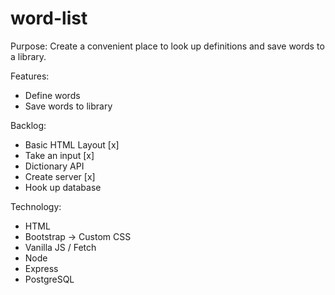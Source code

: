 # word-list

Purpose:
Create a convenient place to look up definitions and save words to a library.

Features:
- Define words
- Save words to library

Backlog:
- Basic HTML Layout [x]
- Take an input [x]
- Dictionary API
- Create server [x]
- Hook up database

Technology:
- HTML
- Bootstrap -> Custom CSS
- Vanilla JS / Fetch
- Node
- Express
- PostgreSQL